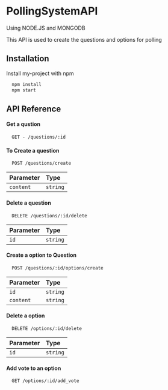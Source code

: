 # PollingSystemAPI

Using  NODE.JS and MONGODB

This API is used to create the questions and options for polling

## Installation

Install my-project with npm

```bash
  npm install
  npm start
```

## API Reference

#### Get a qustion

```http
  GET -	/questions/:id
```


#### To Create a question

```http
  POST /questions/create
```

| Parameter | Type     | 
| :-------- | :------- | 
| `content`      | `string` |


#### Delete a question

```http
  DELETE /questions/:id/delete
```

| Parameter | Type     | 
| :-------- | :------- | 
| `id`      | `string` |

#### Create a option to Question

```http
  POST /questions/:id/options/create
```
| Parameter | Type     | 
| :-------- | :------- |
| `id`      | `string` |
| `content` | `string` |


#### Delete a option

```http
  DELETE /options/:id/delete
```
| Parameter | Type     | 
| :-------- | :------- | 
| `id`      | `string` |

#### Add vote to an option

```http
  GET /options/:id/add_vote
```


